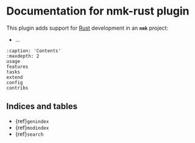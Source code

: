 # Documentation for nmk-rust plugin

This plugin adds support for [Rust](https://www.rust-lang.org/) development in an **`nmk`** project:
* ...

```{toctree}
:caption: 'Contents'
:maxdepth: 2
usage
features
tasks
extend
config
contribs
```

## Indices and tables

- {ref}`genindex`
- {ref}`modindex`
- {ref}`search`
